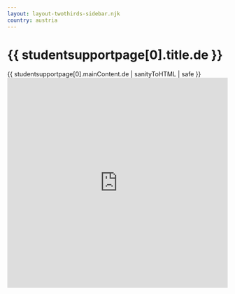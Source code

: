 ```yaml
---
layout: layout-twothirds-sidebar.njk
country: austria
---
```

<h1>{{ studentsupportpage[0].title.de }}</h1>
{{ studentsupportpage[0].mainContent.de | sanityToHTML | safe }}

<iframe src="https://cdn.flipsnack.com/widget/v2/widget.html?hash=dks78mmzhm" width="100%"
 height="480" seamless="seamless" scrolling="no" frameBorder="0" allowFullScreen></iframe>
